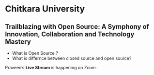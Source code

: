 # Chitkara University

## Trailblazing with Open Source: A Symphony of Innovation, Collaboration and Technology Mastery

* What is Open Source ?
* What is differnce between closed source and open source?
  
Praveen’s **Live Stream** is happening on Zoom.
